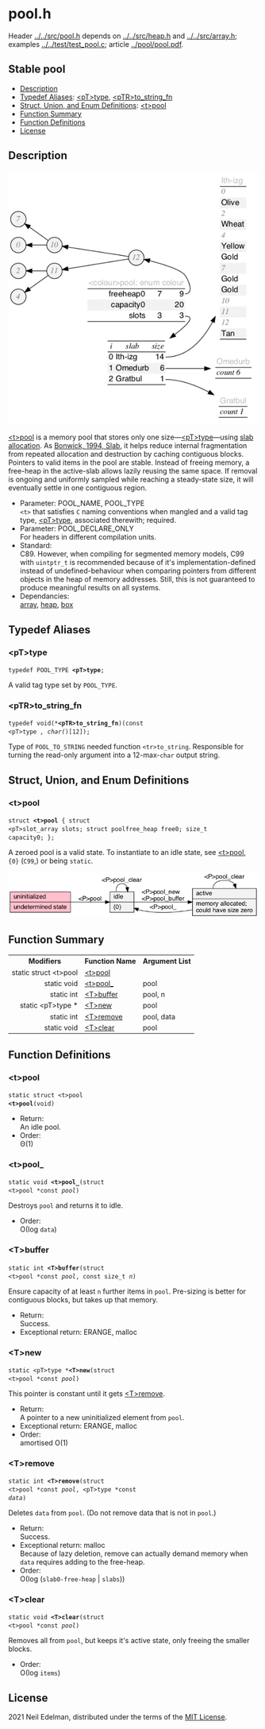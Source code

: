 # pool\.h #

Header [\.\./\.\./src/pool\.h](../../src/pool.h) depends on [\.\./\.\./src/heap\.h](../../src/heap.h) and [\.\./\.\./src/array\.h](../../src/array.h); examples [\.\./\.\./test/test\_pool\.c](../../test/test_pool.c); article [\.\./pool/pool\.pdf](../pool/pool.pdf)\.

## Stable pool ##

 * [Description](#user-content-preamble)
 * [Typedef Aliases](#user-content-typedef): [&lt;pT&gt;type](#user-content-typedef-9b5be28b), [&lt;pTR&gt;to_string_fn](#user-content-typedef-d00960b3)
 * [Struct, Union, and Enum Definitions](#user-content-tag): [&lt;t&gt;pool](#user-content-tag-9a0f378f)
 * [Function Summary](#user-content-summary)
 * [Function Definitions](#user-content-fn)
 * [License](#user-content-license)

## <a id = "user-content-preamble" name = "user-content-preamble">Description</a> ##

![Example of Pool](../../doc/pool/pool.png)

[&lt;t&gt;pool](#user-content-tag-9a0f378f) is a memory pool that stores only one size—[&lt;pT&gt;type](#user-content-typedef-9b5be28b)—using [slab allocation](https://en.wikipedia.org/wiki/Slab_allocation)\. As [Bonwick, 1994, Slab](https://scholar.google.ca/scholar?q=Bonwick%2C+1994%2C+Slab), it helps reduce internal fragmentation from repeated allocation and destruction by caching contiguous blocks\. Pointers to valid items in the pool are stable\. Instead of freeing memory, a free\-heap in the active\-slab allows lazily reusing the same space\. If removal is ongoing and uniformly sampled while reaching a steady\-state size, it will eventually settle in one contiguous region\.



 * Parameter: POOL\_NAME, POOL\_TYPE  
   `<t>` that satisfies `C` naming conventions when mangled and a valid tag type, [&lt;pT&gt;type](#user-content-typedef-9b5be28b), associated therewith; required\.
 * Parameter: POOL\_DECLARE\_ONLY  
   For headers in different compilation units\.
 * Standard:  
   C89\. However, when compiling for segmented memory models, C99 with `uintptr_t` is recommended because of it's implementation\-defined instead of undefined\-behaviour when comparing pointers from different objects in the heap of memory addresses\. Still, this is not guaranteed to produce meaningful results on all systems\.
 * Dependancies:  
   [array](../../src/array.h), [heap](../../src/heap.h), [box](../../src/box.h)


## <a id = "user-content-typedef" name = "user-content-typedef">Typedef Aliases</a> ##

### <a id = "user-content-typedef-9b5be28b" name = "user-content-typedef-9b5be28b">&lt;pT&gt;type</a> ###

<code>typedef POOL_TYPE <strong>&lt;pT&gt;type</strong>;</code>

A valid tag type set by `POOL_TYPE`\.



### <a id = "user-content-typedef-d00960b3" name = "user-content-typedef-d00960b3">&lt;pTR&gt;to_string_fn</a> ###

<code>typedef void(*<strong>&lt;pTR&gt;to_string_fn</strong>)(const &lt;pT&gt;type *, char(*)[12]);</code>

Type of `POOL_TO_STRING` needed function `<tr>to_string`\. Responsible for turning the read\-only argument into a 12\-max\-`char` output string\.



## <a id = "user-content-tag" name = "user-content-tag">Struct, Union, and Enum Definitions</a> ##

### <a id = "user-content-tag-9a0f378f" name = "user-content-tag-9a0f378f">&lt;t&gt;pool</a> ###

<code>struct <strong>&lt;t&gt;pool</strong> { struct &lt;pT&gt;slot_array slots; struct poolfree_heap free0; size_t capacity0; };</code>

A zeroed pool is a valid state\. To instantiate to an idle state, see [&lt;t&gt;pool](#user-content-fn-9a0f378f), `{0}` \(`C99`,\) or being `static`\.

![States.](../../doc/pool/states.png)



## <a id = "user-content-summary" name = "user-content-summary">Function Summary</a> ##

<table>

<tr><th>Modifiers</th><th>Function Name</th><th>Argument List</th></tr>

<tr><td align = right>static struct &lt;t&gt;pool</td><td><a href = "#user-content-fn-9a0f378f">&lt;t&gt;pool</a></td><td></td></tr>

<tr><td align = right>static void</td><td><a href = "#user-content-fn-55f4dc70">&lt;t&gt;pool_</a></td><td>pool</td></tr>

<tr><td align = right>static int</td><td><a href = "#user-content-fn-c6b6f48f">&lt;T&gt;buffer</a></td><td>pool, n</td></tr>

<tr><td align = right>static &lt;pT&gt;type *</td><td><a href = "#user-content-fn-222fef85">&lt;T&gt;new</a></td><td>pool</td></tr>

<tr><td align = right>static int</td><td><a href = "#user-content-fn-56806709">&lt;T&gt;remove</a></td><td>pool, data</td></tr>

<tr><td align = right>static void</td><td><a href = "#user-content-fn-7f4a964e">&lt;T&gt;clear</a></td><td>pool</td></tr>

</table>



## <a id = "user-content-fn" name = "user-content-fn">Function Definitions</a> ##

### <a id = "user-content-fn-9a0f378f" name = "user-content-fn-9a0f378f">&lt;t&gt;pool</a> ###

<code>static struct &lt;t&gt;pool <strong>&lt;t&gt;pool</strong>(void)</code>

 * Return:  
   An idle pool\.
 * Order:  
   &#920;\(1\)




### <a id = "user-content-fn-55f4dc70" name = "user-content-fn-55f4dc70">&lt;t&gt;pool_</a> ###

<code>static void <strong>&lt;t&gt;pool_</strong>(struct &lt;t&gt;pool *const <em>pool</em>)</code>

Destroys `pool` and returns it to idle\.

 * Order:  
   &#927;\(log `data`\)




### <a id = "user-content-fn-c6b6f48f" name = "user-content-fn-c6b6f48f">&lt;T&gt;buffer</a> ###

<code>static int <strong>&lt;T&gt;buffer</strong>(struct &lt;t&gt;pool *const <em>pool</em>, const size_t <em>n</em>)</code>

Ensure capacity of at least `n` further items in `pool`\. Pre\-sizing is better for contiguous blocks, but takes up that memory\.

 * Return:  
   Success\.
 * Exceptional return: ERANGE, malloc  




### <a id = "user-content-fn-222fef85" name = "user-content-fn-222fef85">&lt;T&gt;new</a> ###

<code>static &lt;pT&gt;type *<strong>&lt;T&gt;new</strong>(struct &lt;t&gt;pool *const <em>pool</em>)</code>

This pointer is constant until it gets [&lt;T&gt;remove](#user-content-fn-56806709)\.

 * Return:  
   A pointer to a new uninitialized element from `pool`\.
 * Exceptional return: ERANGE, malloc  
 * Order:  
   amortised O\(1\)




### <a id = "user-content-fn-56806709" name = "user-content-fn-56806709">&lt;T&gt;remove</a> ###

<code>static int <strong>&lt;T&gt;remove</strong>(struct &lt;t&gt;pool *const <em>pool</em>, &lt;pT&gt;type *const <em>data</em>)</code>

Deletes `data` from `pool`\. \(Do not remove data that is not in `pool`\.\)

 * Return:  
   Success\.
 * Exceptional return: malloc  
   Because of lazy deletion, remove can actually demand memory when `data` requires adding to the free\-heap\.
 * Order:  
   &#927;\(log \(`slab0-free-heap` | `slabs`\)\)




### <a id = "user-content-fn-7f4a964e" name = "user-content-fn-7f4a964e">&lt;T&gt;clear</a> ###

<code>static void <strong>&lt;T&gt;clear</strong>(struct &lt;t&gt;pool *const <em>pool</em>)</code>

Removes all from `pool`, but keeps it's active state, only freeing the smaller blocks\.

 * Order:  
   &#927;\(log `items`\)






## <a id = "user-content-license" name = "user-content-license">License</a> ##

2021 Neil Edelman, distributed under the terms of the [MIT License](https://opensource.org/licenses/MIT)\.




